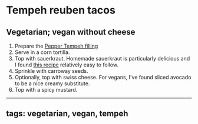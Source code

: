 # Tempeh reuben tacos 

Vegetarian; vegan without cheese
--------------------------------

1. Prepare the [Pepper Tempeh filling](/base_layers/pepper_tempeh.md)
2. Serve in a corn tortilla.
3. Top with sauerkraut.  Homemade sauerkraut is particularly delicious and I found [this recipe](http://www.wildfermentation.com/making-sauerkraut-2/) relatively easy to follow.
4. Sprinkle with carroway seeds.
3. Optionally, top with swiss cheese. For vegans, I've found sliced avocado to be a nice creamy substitute.
4. Top with a spicy mustard.

---
tags: vegetarian, vegan, tempeh
---
